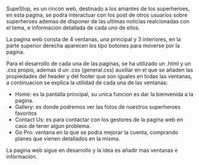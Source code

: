 SupeStop, es un rincon web, destinado a los amantes de los superheroes, en esta pagina, se podra interactuar con los post de otros usuarios sobre superheroes ademas de disponer de las ultimas noticias realcionadas con el tema, e informacion detallada de cada uno de ellos.

La pagina web consta de 4 ventanas, una principal y 3 interiores, en la parte superior derecha aparecen los tipo botones para moverse por la pagina.

Para el desarrollo de cada una de las paginas, se ha utilizado un .html y un .css propio, ademas d un .css (general.css) auxiliar en el que se añaden las propiedades del header y del footer que son iguales en todas las ventanas, a continuacion se explica la utilidad de cada una de las ventanas:

- Home: es la pantalla principal, su unica funcion es dar la bienvenida a la pagina.
- Gallery: es donde podremos ver las fotos de nuestros superheroes favoritos
- Contact Us: es para contactar con los gestores de la pagina web en caso de tener algun problema.
- Go Pro: ventana en la que se podra mejorar la cuenta, comprando planes que vienen detallados en la misma.

La pagina web sigue en desarrollo y la idea es añadir mas ventanas e informacion.